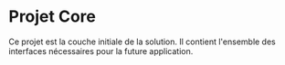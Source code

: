 ﻿# Projet Core

Ce projet est la couche initiale de la solution. 
Il contient l'ensemble des interfaces nécessaires pour la future application.